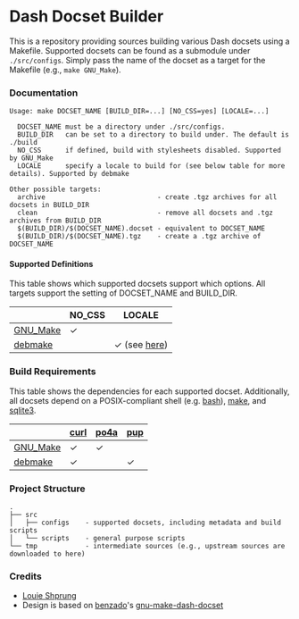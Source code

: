 # Dash Docset Builder

This is a repository providing sources building various Dash docsets using a Makefile. Supported docsets can be found as a submodule under `./src/configs`. Simply pass the name of the docset as a target for the Makefile (e.g., `make GNU_Make`).

### Documentation

```
Usage: make DOCSET_NAME [BUILD_DIR=...] [NO_CSS=yes] [LOCALE=...]

  DOCSET_NAME must be a directory under ./src/configs.
  BUILD_DIR   can be set to a directory to build under. The default is ./build
  NO_CSS      if defined, build with stylesheets disabled. Supported by GNU_Make
  LOCALE      specify a locale to build for (see below table for more details). Supported by debmake

Other possible targets:
  archive                            - create .tgz archives for all docsets in BUILD_DIR
  clean                              - remove all docsets and .tgz archives from BUILD_DIR
  $(BUILD_DIR)/$(DOCSET_NAME).docset - equivalent to DOCSET_NAME
  $(BUILD_DIR)/$(DOCSET_NAME).tgz    - create a .tgz archive of DOCSET_NAME
```

#### Supported Definitions

This table shows which supported docsets support which options. All targets support the setting of DOCSET_NAME and BUILD_DIR.

|                                                  |NO_CSS|LOCALE|
|--------------------------------------------------|------|------|
|[GNU_Make](http://www.gnu.org/software/make/)     |✓     |      |
|[debmake](https://salsa.debian.org/debian/debmake)|      |✓ (see [here](./src/configs/debmake/README.md))|

### Build Requirements

This table shows the dependencies for each supported docset. Additionally, all docsets depend on a POSIX-compliant shell (e.g. [bash](https://www.gnu.org/software/bash/)), [make](https://www.gnu.org/software/make/), and [sqlite3](https://www.sqlite.org/index.html).

| |[curl](https://curl.se/)|[po4a](https://po4a.org/)|[pup](https://github.com/ericchiang/pup)|
|-|------------------------|-------------------------|----------------------------------------|
|[GNU_Make](http://www.gnu.org/software/make/)     |✓|✓| |
|[debmake](https://salsa.debian.org/debian/debmake)|✓| |✓|

### Project Structure

```
.
├── src
│   ├── configs    - supported docsets, including metadata and build scripts
│   └── scripts    - general purpose scripts
└── tmp            - intermediate sources (e.g., upstream sources are downloaded to here)
```

### Credits

- [Louie Shprung](https://github.com/lshprung/)
- Design is based on [benzado](https://github.com/benzado)'s [gnu-make-dash-docset](https://github.com/benzado/gnu-make-dash-docset)
